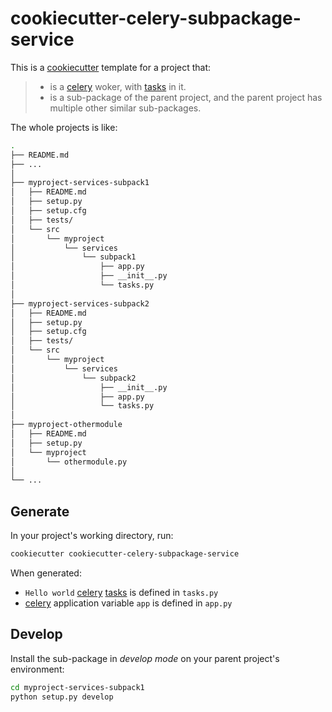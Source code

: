 # cookiecutter-celery-subpackage-service

This is a [cookiecutter][] template for a project that:

> - is a [celery][] woker, with [tasks][] in it.
> - is a sub-package of the parent project, and the parent project has multiple other similar sub-packages.

The whole projects is like:

```sh
.
├── README.md
├── ...
│
├── myproject-services-subpack1
│   ├── README.md
│   ├── setup.py
│   ├── setup.cfg
│   ├── tests/
│   └── src
│       └── myproject
│           └── services
│               └── subpack1
│                   ├── app.py
│                   ├── __init__.py
│                   └── tasks.py
│
├── myproject-services-subpack2
│   ├── README.md
│   ├── setup.py
│   ├── setup.cfg
│   ├── tests/
│   └── src
│       └── myproject
│           └── services
│               └── subpack2
│                   ├── __init__.py
│                   ├── app.py
│                   └── tasks.py
│
├── myproject-othermodule
│   ├── README.md
│   ├── setup.py
│   └── myproject
│       └── othermodule.py
│
└── ...
```

## Generate

In your project's working directory, run:

```bash
cookiecutter cookiecutter-celery-subpackage-service
```

When generated:

- `Hello world` [celery][] [tasks][] is defined in `tasks.py`
- [celery][] application variable `app` is defined in `app.py`

## Develop

Install the sub-package in *develop mode* on your parent project's environment:

```bash
cd myproject-services-subpack1
python setup.py develop
```

[cookiecutter]: https://github.com/audreyr/cookiecutter "A command-line utility that creates projects from cookiecutters (project templates)"
[celery]: http://www.celeryproject.org/ "Distributed Task Queue"
[tasks]: http://docs.celeryproject.org/en/latest/userguide/tasks.html "Tasks are the building blocks of Celery applications"
